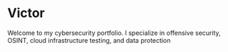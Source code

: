 # Victor
Welcome to my cybersecurity portfolio. I specialize in offensive security, OSINT, cloud infrastructure testing, and data protection
